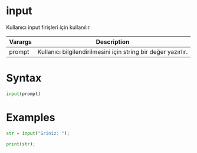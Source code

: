 # input
Kullanıcı input firişleri için kullanılır.

|Varargs|Description|
|-------|-----------|
|prompt|Kullanıcı bilgilendirilmesini için string bir değer yazırlır.|

# Syntax
```python
input(prompt)
```

# Examples
```python
str = input("Griniz: ");

print(str);
```